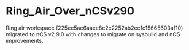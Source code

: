 # Ring_Air_Over_nCSv290
Ring air workspace (225ee5ae6aaee8c2c2252ab2ec1c15665603af10) migrated to nCS v2.9.0 with changes to migrate on sysbuild and nCS improvements.
